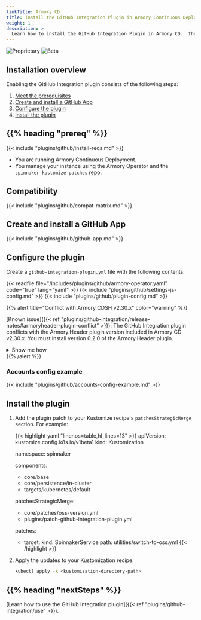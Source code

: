 ```yaml
---
linkTitle: Armory CD
title: Install the GitHub Integration Plugin in Armory Continuous Deployment
weight: 1
description: >
  Learn how to install the GitHub Integration Plugin in Armory CD.  The GitHub Integration plugin provides enhanced Spinnaker-GitHub integration.
---
```

![Proprietary](/images/proprietary.svg) ![Beta](/images/beta.svg)

## Installation overview

Enabling the GitHub Integration plugin consists of the following steps:

1. [Meet the prerequisites](#before-you-begin)
1. [Create and install a GitHub App](#create-and-install-a-github-app)
1. [Configure the plugin](#configure-the-plugin)
1. [Install the plugin](#install-the-plugin)

## {{% heading "prereq" %}}

{{< include "plugins/github/install-reqs.md" >}}
* You are running Armory Continuous Deployment.
* You manage your instance using the Armory Operator and the `spinnaker-kustomize-patches` [repo](https://github.com/armory/spinnaker-kustomize-patches). 

## Compatibility

{{< include "plugins/github/compat-matrix.md" >}}

## Create and install a GitHub App

{{< include "plugins/github/github-app.md" >}}

## Configure the plugin

Create a `github-integration-plugin.yml` file with the following contents: 

{{< readfile file="/includes/plugins/github/armory-operator.yaml" code="true" lang="yaml" >}}
{{< include "plugins/github/settings-js-config.md" >}}
{{< include "plugins/github/plugin-config.md" >}}

{{% alert title="Conflict with Armory CDSH v2.30.x" color="warning" %}}

[Known issue]({{< ref "plugins/github-integration/release-notes#armoryheader-plugin-conflict" >}}): The GitHub Integration plugin conflicts with the Armory.Header plugin version included in Armory CD v2.30.x. You must install version 0.2.0 of the Armory.Header plugin. 
<details><summary>Show me how</summary>
{{< include "plugins/github/armory-header-plugin.md" >}}
</details>
{{% /alert %}}

### Accounts config example

{{< include "plugins/github/accounts-config-example.md" >}}

## Install the plugin

1. Add the plugin patch to your Kustomize recipe's `patchesStrategicMerge` section. For example:

   {{< highlight yaml "linenos=table,hl_lines=13" >}}
   apiVersion: kustomize.config.k8s.io/v1beta1
   kind: Kustomization
   
   namespace: spinnaker
   
   components:
     - core/base
     - core/persistence/in-cluster
     - targets/kubernetes/default
   
   patchesStrategicMerge:
     - core/patches/oss-version.yml
     - plugins/patch-github-integration-plugin.yml
   
   patches:
     - target:
         kind: SpinnakerService
       path: utilities/switch-to-oss.yml
   {{< /highlight >}}

1. Apply the updates to your Kustomization recipe.

   ```bash
   kubectl apply -k <kustomization-directory-path>
   ```

## {{% heading "nextSteps" %}}

[Learn how to use the GitHub Integration plugin]({{< ref "plugins/github-integration/use" >}}).